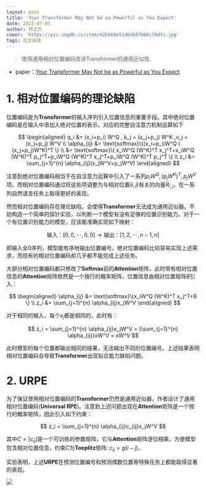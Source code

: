 ```yaml
---
layout: post
title: 'Your Transformer May Not be as Powerful as You Expect'
date: 2022-07-05
author: 郑之杰
cover: 'https://pic.imgdb.cn/item/62bbb8e51d64b07066cf0dfc.jpg'
tags: 论文阅读
---
```


> 使用通用相对位置编码改进Transformer的通用近似性.

- paper：[Your Transformer May Not be as Powerful as You Expect](https://arxiv.org/abs/2205.13401)

# 1. 相对位置编码的理论缺陷

位置编码是为**Transformer**的输入序列引入位置信息的重要手段。其中绝对位置编码是在输入中添加入绝对位置的表示。对应的完整自注意力机制运算如下

$$ \begin{aligned} q_i &= (x_i+p_i) W^Q , k_j = (x_j+p_j) W^K ,v_j = (x_j+p_j) W^V  \\ \alpha_{ij} &= \text{softmax}\{(x_i+p_i)W^Q ( (x_j+p_j)W^K)^T \} \\ &=  \text{softmax}\{ x_iW^Q (W^K)^T x_j^T+x_iW^Q (W^K)^T p_j^T+p_iW^Q (W^K)^T x_j^T+p_iW^Q (W^K)^T p_j^T \} \\ z_i &= \sum_{j=1}^{n} \alpha_{ij}(x_jW^V+p_jW^V)  \end{aligned} $$

注意到绝对位置编码相当于在自注意力运算中引入了一系列$p_iW^Q,(p_jW^K)^T,p_jW^V$项。而相对位置编码通过将这些项调整为与相对位置$(i,j)$有关的向量$R_{i,j}$，在一系列自然语言任务上取得更好的表现。

然而相对位置编码存在理论缺陷，会使得**Transformer**无法成为通用近似器。不妨构造一个简单的探针实验，以判断一个模型有没有足够的位置识别能力。对于一个有位置识别能力的模型，应该能准确实现如下映射：

$$ \text{输入：} [0,0,\cdots, 0,0] \to \text{输出：} [1,2,\cdots, n-1,n] $$

即输入全$0$序列，模型能有序地输出位置编号。绝对位置编码比较容易实现上述需求，而现有的相对位置编码却几乎都不能完成上述任务。

大部分相对位置编码都只修改了**Softmax**前的**Attention**矩阵，此时带有相对位置信息的**Attention**矩阵依然是一个按行的概率矩阵，位置信息由相对位置矩阵$B$引入：

$$ \begin{aligned} \alpha_{ij} &= \text{softmax}\{x_iW^Q (W^K)^T x_j^T+B \}  \\ z_i &= \sum_{j=1}^{n} \alpha_{ij}x_jW^V  \end{aligned} $$

对于相同的输入，每个$x_j$都是相同的，此时有：

$$ z_i = \sum_{j=1}^{n} \alpha_{ij}x_jW^V = (\sum_{j=1}^{n} \alpha_{ij})xW^V = xW^V $$

此时模型的每个位置都输出相同的结果，无法输出不同的位置编号。上述结果表明相对位置编码会导致**Transformer**出现拟合能力缺陷问题。

# 2. URPE

为了保证使用相对位置编码的**Transformer**仍然是通用近似器，作者设计了通用相对位置编码(**Universal RPE**)。注意到上述问题出现在**Attention**矩阵是一个按行的概率矩阵，因此引入如下约束：

$$ z_i = \sum_{j=1}^{n} \alpha_{ij}c_{ij}x_jW^V $$

其中$C=[c_{ij}]$是一个可训练的参数矩阵，它与**Attention**矩阵逐位相乘。为使模型包含相对位置信息，约束$C$为**Toeplitz**矩阵: $c_{ij}=g(i−j)$。

实验表明，上述**URPE**在预测位置编号和预测偶数位置等特殊任务上都能取得显著的表现。

![](https://pic.imgdb.cn/item/62c64b41493c5f999cf415ac.jpg)